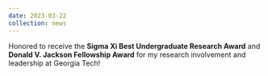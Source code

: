 ```yaml
---
date: 2023-03-22
collection: news
---
```

Honored to receive the **Sigma Xi Best Undergraduate Research Award** and **Donald V. Jackson Fellowship Award** for my research involvement and leadership at Georgia Tech!